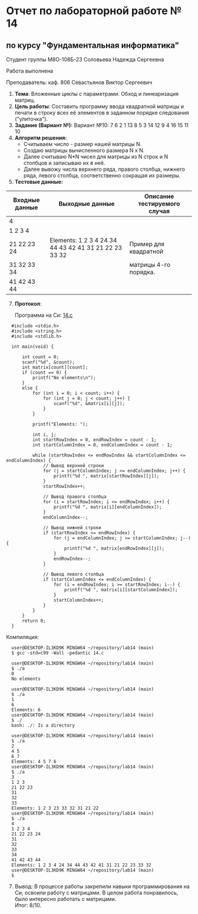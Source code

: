 # Отчет по лабораторной работе № 14
## по курсу "Фундаментальная информатика"

Студент группы М8О-108Б-23 Соловьева Надежда Сергеевна

Работа выполнена 

Преподаватель: каф. 806 Севастьянов Виктор Сергеевич

1. **Тема**: Вложенные циклы с параметрами. Обход и линеаризация матриц. 
2. **Цель работы**: Составить программу ввода квадратной матрицы и печати в строку всех её элементов в заданном порядке следования ("улиточка").
3. **Задание (Вариант №):**
   Вариант №10:
     7 6 2 1
     13 8 5 3
     14 12 9 4
     16 15 11 10
5. **Алгоритм решения:**
   - Считываем число - размер нашей матрицы N.
   - Создаю матрицы вычисленного размера N x N.
   - Далее считываю N*N чисел для матрицы из N строк и N столбцов и записываю их в неё.
   - Далее вывожу числа верхнего ряда, правого столбца, нижнего ряда, левого столбца, соответственно сокращая их размеры.
6. **Тестовые данные:**

| Входные данные | Выходные данные                                       | Описание тестируемого случая |
|----------------|-------------------------------------------------------|------------------------------|
| 4              |                                                       |                              |
| 1 2 3 4        |                                                       |                              |
| 21 22 23 24    | Elements: 1 2 3 4 24 34 44 43 42 41 31 21 22 23 33 32 | Пример для квадратной        |
| 31 32 33 34    |                                                       | матрицы 4-го порядка.        |
| 41 42 43 44    |                                                       |                              |
   
7. **Протокол**:

    Программа на Си: [14.c](/14.c)  
```
  #include <stdio.h>
  #include <string.h>
  #include <stdlib.h>
  
  int main(void) {
  
      int count = 0;
      scanf("%d", &count);
      int matrix[count][count];
      if (count == 0) {
          printf("No elements\n");
      }
      else {
          for (int i = 0; i < count; i++) {
              for (int j = 0; j < count; j++) {
                  scanf("%d", &matrix[i][j]);
              }
          }
  
          printf("Elements: ");
  
          int i, j;
          int startRowIndex = 0, endRowIndex = count - 1;
          int startColumnIndex = 0, endColumnIndex = count - 1;
  
          while (startRowIndex <= endRowIndex && startColumnIndex <= endColumnIndex) {
              // Вывод верхней строки
              for (j = startColumnIndex; j <= endColumnIndex; j++) {
                  printf("%d ", matrix[startRowIndex][j]);
              }
              startRowIndex++;
  
              // Вывод правого столбца
              for (i = startRowIndex; i <= endRowIndex; i++) {
                  printf("%d ", matrix[i][endColumnIndex]);
              }
              endColumnIndex--;
  
              // Вывод нижней строки
              if (startRowIndex <= endRowIndex) {
                  for (j = endColumnIndex; j >= startColumnIndex; j--) {
                      printf("%d ", matrix[endRowIndex][j]);
                  }
                  endRowIndex--;
              }
  
              // Вывод левого столбца
              if (startColumnIndex <= endColumnIndex) {
                  for (i = endRowIndex; i >= startRowIndex; i--) {
                      printf("%d ", matrix[i][startColumnIndex]);
                  }
                  startColumnIndex++;
              }
          }
      }
      return 0;
  }

```

  Компиляция:
```
  user@DESKTOP-IL3KD9K MINGW64 ~/repository/lab14 (main)
  $ gcc -std=c99 -Wall -pedantic 14.c
  
  user@DESKTOP-IL3KD9K MINGW64 ~/repository/lab14 (main)
  $ ./a
  0
  No elements
  
  user@DESKTOP-IL3KD9K MINGW64 ~/repository/lab14 (main)
  $ ./a
  1
  6
  Elements: 6
  user@DESKTOP-IL3KD9K MINGW64 ~/repository/lab14 (main)
  $ ./
  bash: ./: Is a directory
  
  user@DESKTOP-IL3KD9K MINGW64 ~/repository/lab14 (main)
  $ ./a
  2
  4 5
  6 7
  Elements: 4 5 7 6
  user@DESKTOP-IL3KD9K MINGW64 ~/repository/lab14 (main)
  $ ./a
  3
  1 2 3
  21 22 23
  31
  32
  33
  Elements: 1 2 3 23 33 32 31 21 22
  user@DESKTOP-IL3KD9K MINGW64 ~/repository/lab14 (main)
  $ ./a
  4
  1 2 3 4
  21 22 23 24
  31
  32
  33
  34
  41 42 43 44
  Elements: 1 2 3 4 24 34 44 43 42 41 31 21 22 23 33 32
  user@DESKTOP-IL3KD9K MINGW64 ~/repository/lab14 (main)
  $

```
  
7. Вывод: В процессе работы закрепили навыки программирования на Си, освоили работу с матрицами. В целом работа понравилось, было интересно работать с матрицами.   
Итог: 8/10.   
